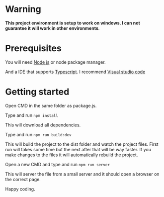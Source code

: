 # Warning

**This project environment is setup to work on windows. I can not guarantee it will work in other environments**.

# Prerequisites

You will need [Node js](https://nodejs.org/en/) or node package manager.

And a IDE that supports [Typescript](https://www.typescriptlang.org/). I recommend [Visual studio code](https://code.visualstudio.com/)

# Getting started

Open CMD in the same folder as package.js.

Type and run `npm install`

This will download all dependencies.

Type and run `npm run build:dev`

This will build the project to the dist folder and watch the project files.
First run will takes some time but the next after that will be way faster.
If you make changes to the files it will automatically rebuild the project.

Open a new CMD and type and run `npm run server`

This will server the file from a small server and it should open a browser on the correct page.

Happy coding.
